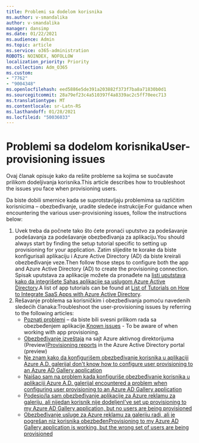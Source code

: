 ```yaml
---
title: Problemi sa dodelom korisnika
ms.author: v-smandalika
author: v-smandalika
manager: dansimp
ms.date: 01/22/2021
ms.audience: Admin
ms.topic: article
ms.service: o365-administration
ROBOTS: NOINDEX, NOFOLLOW
localization_priority: Priority
ms.collection: Adm_O365
ms.custom:
- "7762"
- "9004348"
ms.openlocfilehash: eed5886e5de391a203882f373f7ba8a71830b0d1
ms.sourcegitcommit: 28a79ef23c4a510397f4a8339ac2c5ff70eec713
ms.translationtype: MT
ms.contentlocale: sr-Latn-RS
ms.lasthandoff: 01/28/2021
ms.locfileid: "50036033"
---
```

# <a name="user-provisioning-issues"></a><span data-ttu-id="0e7b0-102">Problemi sa dodelom korisnika</span><span class="sxs-lookup"><span data-stu-id="0e7b0-102">User-provisioning issues</span></span>

<span data-ttu-id="0e7b0-103">Ovaj članak opisuje kako da rešite probleme sa kojima se suočavate prilikom dodeljivanja korisnika.</span><span class="sxs-lookup"><span data-stu-id="0e7b0-103">This article describes how to troubleshoot the issues you face when provisioning users.</span></span>

<span data-ttu-id="0e7b0-104">Da biste dobili smernice kada se suprotstavljaju problemima sa različitim korisnicima – obezbeđivanje, uradite sledeće instrukcije:</span><span class="sxs-lookup"><span data-stu-id="0e7b0-104">For guidance when encountering the various user-provisioning issues, follow the instructions below:</span></span>

1. <span data-ttu-id="0e7b0-105">Uvek treba da počnete tako što ćete pronaći uputstvo za podešavanje podešavanja za podešavanje obezbeđivanja za aplikaciju.</span><span class="sxs-lookup"><span data-stu-id="0e7b0-105">You should always start by finding the setup tutorial specific to setting up provisioning for your application.</span></span> <span data-ttu-id="0e7b0-106">Zatim slijedite te korake da biste konfigurisali aplikaciju i Azure Active Directory (AD) da biste kreirali obezbeđivanje veze.</span><span class="sxs-lookup"><span data-stu-id="0e7b0-106">Then follow those steps to configure both the app and Azure Active Directory (AD) to create the provisioning connection.</span></span> <span data-ttu-id="0e7b0-107">Spisak uputstava za aplikacije možete da pronađete na [listi uputstava kako da integrišete Sahas aplikacije sa uslugom Azure Active Directory](https://docs.microsoft.com/azure/active-directory/saas-apps/tutorial-list).</span><span class="sxs-lookup"><span data-stu-id="0e7b0-107">A list of app tutorials can be found at [List of Tutorials on How to Integrate SaaS Apps with Azure Active Directory](https://docs.microsoft.com/azure/active-directory/saas-apps/tutorial-list).</span></span>
2. <span data-ttu-id="0e7b0-108">Rešavanje problema sa korisničkim i obezbeđivanja pomoću navedenih sledećih članaka:</span><span class="sxs-lookup"><span data-stu-id="0e7b0-108">Troubleshoot the user-provisioning issues by referring to the following articles:</span></span>
    - <span data-ttu-id="0e7b0-109">[Poznati problemi](https://docs.microsoft.com/azure/active-directory/app-provisioning/known-issues) – da biste bili svesni prilikom rada sa obezbeđenjem aplikacije.</span><span class="sxs-lookup"><span data-stu-id="0e7b0-109">[Known issues](https://docs.microsoft.com/azure/active-directory/app-provisioning/known-issues) - To be aware of when working with app provisioning.</span></span>
    - <span data-ttu-id="0e7b0-110">[Obezbeđivanje izveštaja](https://docs.microsoft.com/azure/active-directory/reports-monitoring/concept-provisioning-logs) na sajt Azure aktivnog direktorijuma (Preview)</span><span class="sxs-lookup"><span data-stu-id="0e7b0-110">[Provisioning reports](https://docs.microsoft.com/azure/active-directory/reports-monitoring/concept-provisioning-logs) in the Azure Active Directory portal (preview)</span></span>
    - [<span data-ttu-id="0e7b0-111">Ne znam kako da konfigurišem obezbeđivanje korisnika u aplikaciji Azure A.D. galerija</span><span class="sxs-lookup"><span data-stu-id="0e7b0-111">I don't know how to configure user provisioning to an Azure AD Gallery application</span></span>](https://docs.microsoft.com/azure/active-directory/app-provisioning/configure-automatic-user-provisioning-portal) 
    - [<span data-ttu-id="0e7b0-112">Naišao sam na problem kada konfiguriše obezbeđivanje korisnika u aplikaciji Azure A.D. galerija</span><span class="sxs-lookup"><span data-stu-id="0e7b0-112">I encountered a problem when configuring user provisioning to an Azure AD Gallery application</span></span>](https://docs.microsoft.com/azure/active-directory/app-provisioning/application-provisioning-config-problem) 
    - [<span data-ttu-id="0e7b0-113">Podesio/la sam obezbeđivanje aplikacije za Azure reklamu za galeriju, ali nijedan korisnik nije dodeljen</span><span class="sxs-lookup"><span data-stu-id="0e7b0-113">I've set up provisioning to my Azure AD Gallery application, but no users are being provisioned</span></span>](https://docs.microsoft.com/azure/active-directory/app-provisioning/application-provisioning-config-problem-no-users-provisioned) 
    - [<span data-ttu-id="0e7b0-114">Obezbeđivanje usluge za Azure reklamu za galeriju radi, ali je pogrešan niz korisnika obezbeđen</span><span class="sxs-lookup"><span data-stu-id="0e7b0-114">Provisioning to my Azure AD Gallery application is working, but the wrong set of users are being provisioned</span></span>](https://docs.microsoft.com/azure/active-directory/manage-apps/add-application-portal-assign-users)





